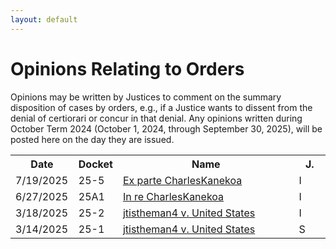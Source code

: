 ```yaml
---
layout: default
---
```


# Opinions Relating to Orders
Opinions may be written by Justices to comment on the summary disposition of cases by orders, e.g., if a Justice wants to dissent from the denial of certiorari or concur in that denial. Any opinions written during October Term 2024 (October 1, 2024, through September 30, 2025), will be posted here on the day they are issued.

<table>
    <tr>
        <th style="width:20%;">Date</th>
        <th style="width:10%;">Docket</th>
        <th>Name</th>
        <th style="width:10%;">J.</th>
    </tr>
    <tr>
        <td>7/19/2025</td>
        <td>25-5</td>
        <td><a href="opinions/cjorderopinion 25-5.pdf">Ex parte CharlesKanekoa</a></td>
        <td>I</td>
    </tr>
    <tr>
        <td>6/27/2025</td>
        <td>25A1</td>
        <td><a href="opinions/25A1 in chambers.pdf">In re CharlesKanekoa</a></td>
        <td>I</td>
    </tr>
    <tr>
        <td>3/18/2025</td>
        <td>25-2</td>
        <td><a href="opinions/cjorderopinion 25-2.pdf">jtistheman4 v. United States</a></td>
        <td>I</td>
    </tr>
    <tr>
        <td>3/14/2025</td>
        <td>25-1</td>
        <td><a href="opinions/25-1 jtistheman4 v. United States orderopinion.pdf">jtistheman4 v. United States</a></td>
        <td>S</td>
    </tr>
</table>
